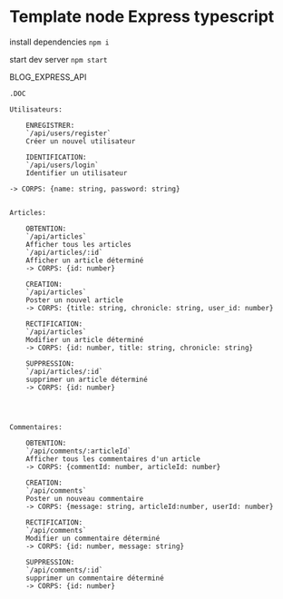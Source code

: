 # Template node Express typescript

install dependencies
`npm i`

start dev server
`npm start`

BLOG_EXPRESS_API

    .DOC

    Utilisateurs:

        ENREGISTRER:
        `/api/users/register`
        Créer un nouvel utilisateur

        IDENTIFICATION:
        `/api/users/login`
        Identifier un utilisateur
    
    -> CORPS: {name: string, password: string}


    Articles:

        OBTENTION:
        `/api/articles`
        Afficher tous les articles
        `/api/articles/:id`
        Afficher un article déterminé
        -> CORPS: {id: number}

        CREATION:
        `/api/articles`
        Poster un nouvel article
        -> CORPS: {title: string, chronicle: string, user_id: number}

        RECTIFICATION:
        `/api/articles`
        Modifier un article déterminé
        -> CORPS: {id: number, title: string, chronicle: string}

        SUPPRESSION:
        `/api/articles/:id`
        supprimer un article déterminé
        -> CORPS: {id: number}

    


    Commentaires:

        OBTENTION:
        `/api/comments/:articleId`
        Afficher tous les commentaires d'un article
        -> CORPS: {commentId: number, articleId: number}

        CREATION:
        `/api/comments`
        Poster un nouveau commentaire
        -> CORPS: {message: string, articleId:number, userId: number}

        RECTIFICATION:
        `/api/comments`
        Modifier un commentaire déterminé
        -> CORPS: {id: number, message: string}

        SUPPRESSION:
        `/api/comments/:id`
        supprimer un commentaire déterminé
        -> CORPS: {id: number}